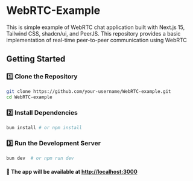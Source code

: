 # WebRTC-Example

This is simple example of WebRTC chat application built with Next.js 15, Tailwind CSS, shadcn/ui, and PeerJS. This repository provides a basic implementation of real-time peer-to-peer communication using WebRTC
## Getting Started

### 1️⃣ Clone the Repository

```bash
git clone https://github.com/your-username/WebRTC-example.git
cd WebRTC-example
```

### 2️⃣ Install Dependencies

```bash
bun install # or npm install
```

### 3️⃣ Run the Development Server

```bash
bun dev  # or npm run dev
```

#### 🔗 The app will be available at [http://localhost:3000](http://localhost:3000)
